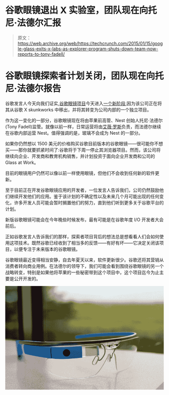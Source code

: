 # 谷歌眼镜退出 X 实验室，团队现在向托尼·法德尔汇报

> 原文：<https://web.archive.org/web/https://techcrunch.com/2015/01/15/google-glass-exits-x-labs-as-explorer-program-shuts-down-team-now-reports-to-tony-fadell/>

# 谷歌眼镜探索者计划关闭，团队现在向托尼·法德尔报告

谷歌发言人今天向我们证实,[谷歌眼镜项目](https://web.archive.org/web/20221004163527/https://www.google.com/glass/start/)今天进入[一个新阶段](https://web.archive.org/web/20221004163527/https://plus.google.com/+GoogleGlass/posts/9uiwXY42tvc),因为该公司正在将其从谷歌 X skunkworks 中移出，并将其转变为公司内部的一个独立项目。

作为这一变化的一部分，谷歌眼镜现在将由苹果前高管、Nest 创始人托尼·法德尔(Tony Fadell)监管。就像以前一样，日常运营将由[艾薇·罗斯](https://web.archive.org/web/20221004163527/https://www.linkedin.com/pub/ivy-ross/6/a69/446)负责，而法德尔继续在谷歌内部运营 Nest。值得强调的是，玻璃不会成为 Nest 的一部分。

如果你仍然想以 1500 美元的价格购买谷歌目前版本的谷歌眼镜——很可能你不想买——那你就要抓紧时间了:谷歌将于下周一停止其浏览器项目。然而，该公司将继续向企业、开发商和教育机构销售，并计划投资于面向企业开发商和公司的 Glass at Work。

目前的眼镜用户仍然可以像以前一样使用眼镜，但他们不会收到任何新的软件更新。

至于目前正在开发谷歌眼镜应用的开发者，一位发言人告诉我们，公司仍然鼓励他们继续开发他们的应用。鉴于该计划的不确定性以及未来几个月可能出现的任何变化，许多开发人员可能会暂时搁置他们的努力，直到他们听到更多关于谷歌平台的计划。

新版谷歌眼镜可能会在今年晚些时候发布，最有可能是在谷歌年度 I/O 开发者大会前后。

正如谷歌发言人告诉我们的那样，探索者项目背后的想法总是想看看人们会如何使用这项技术。既然谷歌已经收到了相当多的反馈——有好有坏——它决定关闭该项目，以便专注于未来版本的谷歌眼镜。

谷歌眼镜最近变得相当安静，自去年夏天以来，软件更新很少。谷歌还将其营销从消费者转向商业用例。在法德尔的领导下，我们可能会看到围绕谷歌眼镜的另一个战略转变，特别是如果他将苹果的一些秘密带到这个项目中，这个项目迄今为止主要是公开开发的。

![glass](img/0a661a0a80eaf6c57fd2369cc332ef51.png)